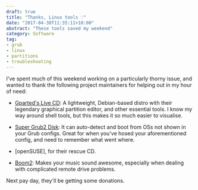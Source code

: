 ```yaml
---
draft: true
title: "Thanks, Linux tools ♡"
date: "2017-04-30T11:35:11+10:00"
abstract: "These tools saved my weekend"
category: Software
tag:
- grub
- linux
- partitions
- troubleshooting
---
```

I've spent much of this weekend working on a particularly thorny issue, and wanted to thank the following project maintainers for helping out in my hour of need:

* [Gparted's Live CD]: A lightweight, Debian-based distro with their legendary graphical partition editor, and other essential tools. I know my way around shell tools, but this makes it so much easier to visualise.

* [Super Grub2 Disk]: It can auto-detect and boot from OSs not shown in your Grub configs. Great for when you've hosed your aforementioned config, and need to remember what went where.

* [openSUSE], for their rescue CD.

* [Boom2]: Makes your music sound awesome, especially when dealing with complicated remote drive problems.

Next pay day, they'll be getting some donations.

[Gparted's Live CD]: http://gparted.org/livecd.php
[Super Grub2 Disk]: http://www.supergrubdisk.org/super-grub2-disk/
[Boom2]: http://globaldelight.com/boom2

